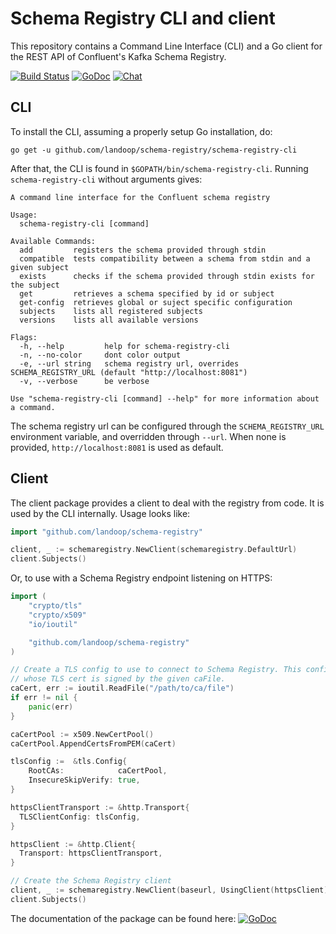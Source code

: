 Schema Registry CLI and client
==============================================

This repository contains a Command Line Interface (CLI) and a Go client for the REST API of Confluent's Kafka Schema Registry.

[![Build Status](https://travis-ci.org/Landoop/schema-registry.svg?branch=master)](https://travis-ci.org/Landoop/schema-registry)
[![GoDoc](https://godoc.org/github.com/Landoop/schema-registry?status.svg)](https://godoc.org/github.com/Landoop/schema-registry)
[![Chat](https://img.shields.io/badge/join-%20chat-00BCD4.svg?style=flat-square)](https://slackpass.io/landoop-community)

CLI
---

To install the CLI, assuming a properly setup Go installation, do:

`go get -u github.com/landoop/schema-registry/schema-registry-cli`

After that, the CLI is found in `$GOPATH/bin/schema-registry-cli`. Running `schema-registry-cli` without arguments gives:

```
A command line interface for the Confluent schema registry

Usage:
  schema-registry-cli [command]

Available Commands:
  add         registers the schema provided through stdin
  compatible  tests compatibility between a schema from stdin and a given subject
  exists      checks if the schema provided through stdin exists for the subject
  get         retrieves a schema specified by id or subject
  get-config  retrieves global or suject specific configuration
  subjects    lists all registered subjects
  versions    lists all available versions

Flags:
  -h, --help         help for schema-registry-cli
  -n, --no-color     dont color output
  -e, --url string   schema registry url, overrides SCHEMA_REGISTRY_URL (default "http://localhost:8081")
  -v, --verbose      be verbose

Use "schema-registry-cli [command] --help" for more information about a command.
```

The schema registry url can be configured through the `SCHEMA_REGISTRY_URL` environment variable, and overridden through `--url`. When none is provided, `http://localhost:8081` is used as default.

Client
------

The client package provides a client to deal with the registry from code. It is used by the CLI internally. Usage looks like:

```go
import "github.com/landoop/schema-registry"

client, _ := schemaregistry.NewClient(schemaregistry.DefaultUrl)
client.Subjects()
```

Or, to use with a Schema Registry endpoint listening on HTTPS:

```go
import (
    "crypto/tls"
    "crypto/x509"
    "io/ioutil"

    "github.com/landoop/schema-registry"
)

// Create a TLS config to use to connect to Schema Registry. This config will permit TLS connections to an endpoint
// whose TLS cert is signed by the given caFile.
caCert, err := ioutil.ReadFile("/path/to/ca/file")
if err != nil {
    panic(err)
}

caCertPool := x509.NewCertPool()
caCertPool.AppendCertsFromPEM(caCert)

tlsConfig :=  &tls.Config{
    RootCAs:            caCertPool,
    InsecureSkipVerify: true,
}

httpsClientTransport := &http.Transport{
  TLSClientConfig: tlsConfig,
}

httpsClient := &http.Client{
  Transport: httpsClientTransport,
}

// Create the Schema Registry client
client, _ := schemaregistry.NewClient(baseurl, UsingClient(httpsClient))
client.Subjects()
```

The documentation of the package can be found here: [![GoDoc](https://godoc.org/github.com/Landoop/schema-registry?status.svg)](https://godoc.org/github.com/Landoop/schema-registry)
